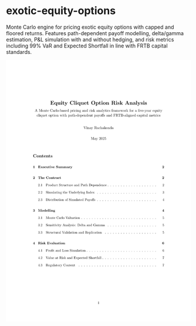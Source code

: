 # exotic-equity-options
Monte Carlo engine for pricing exotic equity options with capped and floored returns. Features path-dependent payoff modelling, delta/gamma estimation, P&amp;L simulation with and without hedging, and risk metrics including 99% VaR and Expected Shortfall in line with FRTB capital standards.

<img src="./cover_preview.png" alt="Cover Preview" width="600"/>

